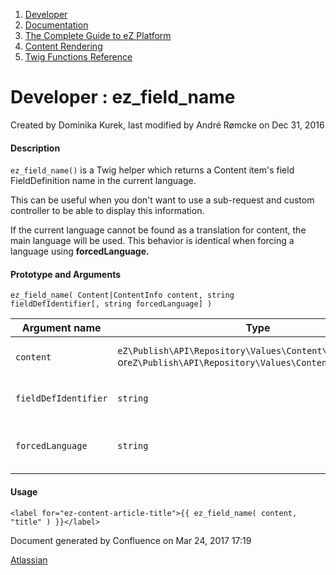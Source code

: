 1.  <span>[Developer](index.html)</span>
2.  <span>[Documentation](Documentation_31429504.html)</span>
3.  <span>[The Complete Guide to eZ Platform](The-Complete-Guide-to-eZ-Platform_31429526.html)</span>
4.  <span>[Content Rendering](Content-Rendering_31429679.html)</span>
5.  <span>[Twig Functions Reference](Twig-Functions-Reference_32114025.html)</span>

<span id="title-text"> Developer : ez\_field\_name </span>
==========================================================

Created by <span class="author"> Dominika Kurek</span>, last modified by <span class="editor"> André Rømcke</span> on Dec 31, 2016

#### Description

`ez_field_name()` is a Twig helper which returns a Content item's field FieldDefinition name in the current language.

This can be useful when you don't want to use a sub-request and custom controller to be able to display this information.

<span class="aui-icon aui-icon-small aui-iconfont-info confluence-information-macro-icon"></span>
If the current language cannot be found as a translation for content, the main language will be used. This behavior is identical when<span> forcing a language using </span>**forcedLanguage.**

#### Prototype and Arguments

`ez_field_name( Content|ContentInfo content, string fieldDefIdentifier[, string forcedLanguage] )`

| Argument name        | Type                                                                                                         | Description                                                                                                  |
|----------------------|--------------------------------------------------------------------------------------------------------------|--------------------------------------------------------------------------------------------------------------|
| `content`            | `eZ\Publish\API\Repository\Values\Content\Content `or`eZ\Publish\API\Repository\Values\Content\ContentInfo ` | Content / ContentInfo object the **fieldDefIdentifier** belongs to.                                          |
| `fieldDefIdentifier` | `string`                                                                                                     | Identifier of the field we want to get the FieldDefinition name from.                                        |
| `forcedLanguage`     | `string`                                                                                                     | Language we want to force (e.g. "`jpn-JP`"), otherwise takes prioritized languages from SiteAccess settings. |

#### Usage

``` brush:
<label for="ez-content-article-title">{{ ez_field_name( content, "title" ) }}</label>
```

Document generated by Confluence on Mar 24, 2017 17:19

[Atlassian](http://www.atlassian.com/)


